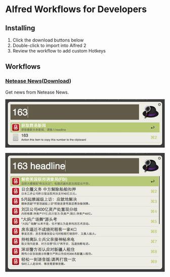 # Alfred Workflows for Developers
## Installing
1. Click the download buttons below
2. Double-click to import into Alfred 2
3. Review the workflow to add custom Hotkeys

## Workflows
### [Netease News](https://github.com/Kingson/Alfred-Workflows)([Download](https://github.com/Kingson/Alfred-Workflows/tree/master/NetEase%20News/Downloads/neteasenews.alfredworkflow))

Get news from Netease News.

![Screenshots：Type keyword](https://github.com/Kingson/Alfred-Workflows/blob/master/Screenshots/type-163.png)

![Screenshots：Output](https://github.com/Kingson/Alfred-Workflows/blob/master/Screenshots/netease-headline.png)


